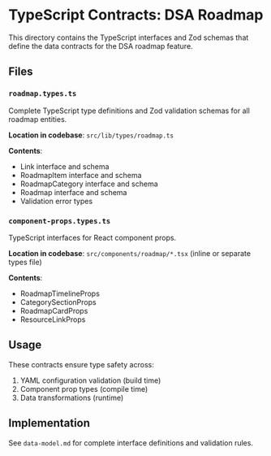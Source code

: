 # TypeScript Contracts: DSA Roadmap

This directory contains the TypeScript interfaces and Zod schemas that define the data contracts for the DSA roadmap feature.

## Files

### `roadmap.types.ts`

Complete TypeScript type definitions and Zod validation schemas for all roadmap entities.

**Location in codebase**: `src/lib/types/roadmap.ts`

**Contents**:
- Link interface and schema
- RoadmapItem interface and schema
- RoadmapCategory interface and schema
- Roadmap interface and schema
- Validation error types

### `component-props.types.ts`

TypeScript interfaces for React component props.

**Location in codebase**: `src/components/roadmap/*.tsx` (inline or separate types file)

**Contents**:
- RoadmapTimelineProps
- CategorySectionProps
- RoadmapCardProps
- ResourceLinkProps

## Usage

These contracts ensure type safety across:
1. YAML configuration validation (build time)
2. Component prop types (compile time)
3. Data transformations (runtime)

## Implementation

See `data-model.md` for complete interface definitions and validation rules.
